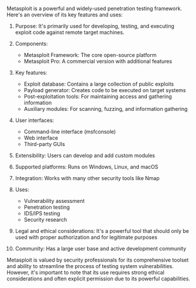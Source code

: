 Metasploit is a powerful and widely-used penetration testing framework. Here's an overview of its key features and uses:

1. Purpose: It's primarily used for developing, testing, and executing exploit code against remote target machines.

2. Components:
   - Metasploit Framework: The core open-source platform
   - Metasploit Pro: A commercial version with additional features

3. Key features:
   - Exploit database: Contains a large collection of public exploits
   - Payload generator: Creates code to be executed on target systems
   - Post-exploitation tools: For maintaining access and gathering information
   - Auxiliary modules: For scanning, fuzzing, and information gathering

4. User interfaces:
   - Command-line interface (msfconsole)
   - Web interface
   - Third-party GUIs

5. Extensibility: Users can develop and add custom modules

6. Supported platforms: Runs on Windows, Linux, and macOS

7. Integration: Works with many other security tools like Nmap

8. Uses:
   - Vulnerability assessment
   - Penetration testing
   - IDS/IPS testing
   - Security research

9. Legal and ethical considerations: It's a powerful tool that should only be used with proper authorization and for legitimate purposes

10. Community: Has a large user base and active development community

Metasploit is valued by security professionals for its comprehensive toolset and ability to streamline the process of testing system vulnerabilities. However, it's important to note that its use requires strong ethical considerations and often explicit permission due to its powerful capabilities.

